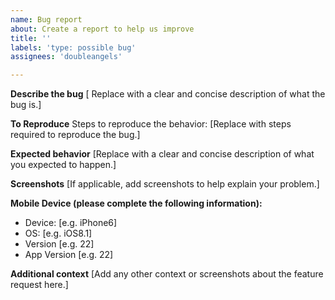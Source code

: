 ```yaml
---
name: Bug report
about: Create a report to help us improve
title: ''
labels: 'type: possible bug'
assignees: 'doubleangels'

---
```


**Describe the bug**
[ Replace with a clear and concise description of what the bug is.]

**To Reproduce**
Steps to reproduce the behavior:
[Replace with steps required to reproduce the bug.]

**Expected behavior**
[Replace with a clear and concise description of what you expected to happen.]

**Screenshots**
[If applicable, add screenshots to help explain your problem.]

**Mobile Device (please complete the following information):**
 - Device: [e.g. iPhone6]
 - OS: [e.g. iOS8.1]
 - Version [e.g. 22]
 - App Version [e.g. 22]

**Additional context**
[Add any other context or screenshots about the feature request here.]
